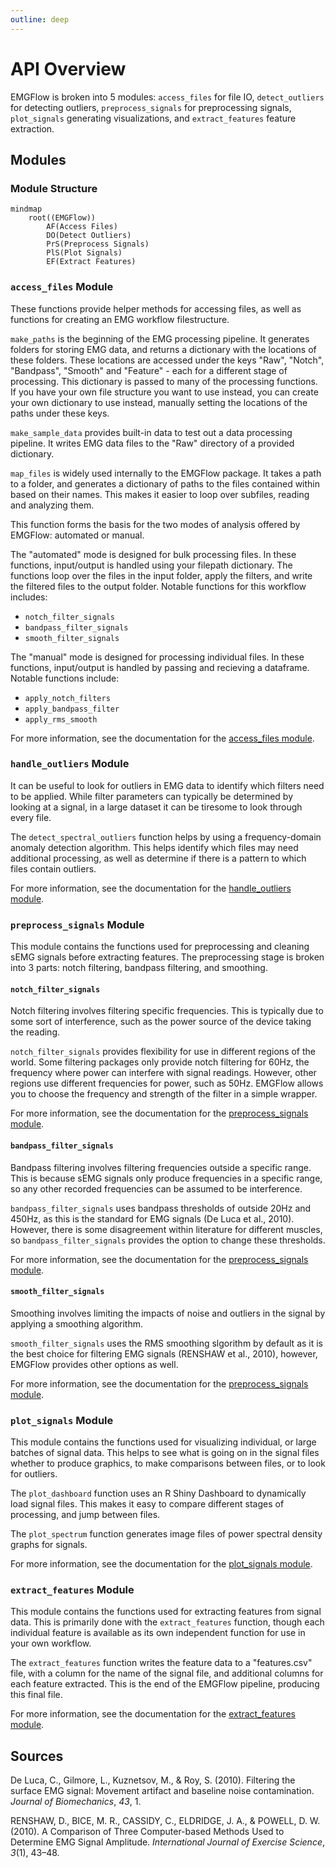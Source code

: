 ```yaml
---
outline: deep
---
```


# API Overview

EMGFlow is broken into 5 modules: `access_files` for file IO, `detect_outliers` for detecting outliers, `preprocess_signals` for preprocessing signals, `plot_signals` generating visualizations, and `extract_features` feature extraction.

## Modules

### Module Structure

```mermaid
mindmap
    root((EMGFlow))
        AF(Access Files)
        DO(Detect Outliers)
        PrS(Preprocess Signals)
        PlS(Plot Signals)
        EF(Extract Features)
```

### `access_files` Module

These functions provide helper methods for accessing files, as well as functions for creating an EMG workflow filestructure.

`make_paths` is the beginning of the EMG processing pipeline. It generates folders for storing EMG data, and returns a dictionary with the locations of these folders. These locations are accessed under the keys "Raw", "Notch", "Bandpass", "Smooth" and "Feature" - each for a different stage of processing. This dictionary is passed to many of the processing functions. If you have your own file structure you want to use instead, you can create your own dictionary to use instead, manually setting the locations of the paths under these keys.

`make_sample_data` provides built-in data to test out a data processing pipeline. It writes EMG data files to the "Raw" directory of a provided dictionary.

`map_files` is widely used internally to the EMGFlow package. It takes a path to a folder, and generates a dictionary of paths to the files contained within based on their names. This makes it easier to loop over subfiles, reading and analyzing them.

This function forms the basis for the two modes of analysis offered by EMGFlow: automated or manual.

The "automated" mode is designed for bulk processing files. In these functions, input/output is handled using your filepath dictionary. The functions loop over the files in the input folder, apply the filters, and write the filtered files to the output folder. Notable functions for this workflow includes:
- `notch_filter_signals`
- `bandpass_filter_signals`
- `smooth_filter_signals`

The "manual" mode is designed for processing individual files. In these functions, input/output is handled by passing and recieving a dataframe. Notable functions include:
- `apply_notch_filters`
- `apply_bandpass_filter`
- `apply_rms_smooth`

For more information, see the documentation for the [access_files module](./access-files.md).

### `handle_outliers` Module

It can be useful to look for outliers in EMG data to identify which filters need to be applied. While filter parameters can typically be determined by looking at a signal, in a large dataset it can be tiresome to look through every file.

The `detect_spectral_outliers` function helps by using a frequency-domain anomaly detection algorithm. This helps identify which files may need additional processing, as well as determine if there is a pattern to which files contain outliers.

For more information, see the documentation for the [handle_outliers module](./handle-outliers.md).

### `preprocess_signals` Module

This module contains the functions used for preprocessing and cleaning sEMG signals before extracting features. The preprocessing stage is broken into 3 parts: notch filtering, bandpass filtering, and smoothing.

#### `notch_filter_signals`

Notch filtering involves filtering specific frequencies. This is typically due to some sort of interference, such as the power source of the device taking the reading.

`notch_filter_signals` provides flexibility for use in different regions of the world. Some filtering packages only provide notch filtering for 60Hz, the frequency where power can interfere with signal readings. However, other regions use different frequencies for power, such as 50Hz. EMGFlow allows you to choose the frequency and strength of the filter in a simple wrapper.

For more information, see the documentation for the [preprocess_signals module](./preprocess-signals.md).

#### `bandpass_filter_signals`

Bandpass filtering involves filtering frequencies outside a specific range. This is because sEMG signals only produce frequencies in a specific range, so any other recorded frequencies can be assumed to be interference.

`bandpass_filter_signals` uses bandpass thresholds of outside 20Hz and 450Hz, as this is the standard for EMG signals (De Luca et al., 2010). However, there is some disagreement within literature for different muscles, so `bandpass_filter_signals` provides the option to change these thresholds.

For more information, see the documentation for the [preprocess_signals module](./preprocess-signals.md).

#### `smooth_filter_signals`

Smoothing involves limiting the impacts of noise and outliers in the signal by applying a smoothing algorithm.

`smooth_filter_signals` uses the RMS smoothing slgorithm by default as it is the best choice for filtering EMG signals (RENSHAW et al., 2010), however, EMGFlow provides other options as well.

For more information, see the documentation for the [preprocess_signals module](./preprocess-signals.md).

### `plot_signals` Module

This module contains the functions used for visualizing individual, or large batches of signal data. This helps to see what is going on in the signal files whether to produce graphics, to make comparisons between files, or to look for outliers.

The `plot_dashboard` function uses an R Shiny Dashboard to dynamically load signal files. This makes it easy to compare different stages of processing, and jump between files.

The `plot_spectrum` function generates image files of power spectral density graphs for signals.

For more information, see the documentation for the [plot_signals module](./plot-signals.md).

### `extract_features` Module

This module contains the functions used for extracting features from signal data. This is primarily done with the `extract_features` function, though each individual feature is available as its own independent function for use in your own workflow.

The `extract_features` function writes the feature data to a "features.csv" file, with a column for the name of the signal file, and additional columns for each feature extracted. This is the end of the EMGFlow pipeline, producing this final file.

For more information, see the documentation for the [extract_features module](./extract-features.md).

## Sources

De Luca, C., Gilmore, L., Kuznetsov, M., & Roy, S. (2010). Filtering the surface EMG signal: Movement artifact and baseline noise contamination. _Journal of Biomechanics_, _43_, 1.

RENSHAW, D., BICE, M. R., CASSIDY, C., ELDRIDGE, J. A., & POWELL, D. W. (2010). A Comparison of Three Computer-based Methods Used to Determine EMG Signal Amplitude. _International Journal of Exercise Science_, _3_(1), 43–48.